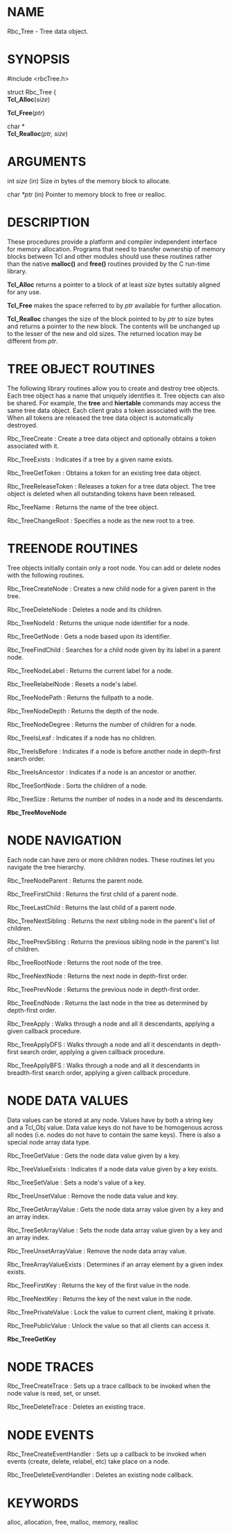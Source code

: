 

NAME
====

Rbc\_Tree \- Tree data object\.  

SYNOPSIS
========

#include \<rbcTree\.h\>  

struct Rbc\_Tree {  
__Tcl\_Alloc__(*size*)  

__Tcl\_Free__(*ptr*)  

char \*  
__Tcl\_Realloc__(*ptr,* *size*)  

ARGUMENTS
=========

int    *size*    (in)      Size in bytes of the memory block to allocate\.

char   *\*ptr*    (in)      Pointer to memory block to free or realloc\.

DESCRIPTION
===========

These procedures provide a platform and compiler independent interface
for memory allocation\.  Programs that need to transfer ownership of
memory blocks between Tcl and other modules should use these routines
rather than the native __malloc()__ and __free()__ routines provided by the C
run\-time library\.  

__Tcl\_Alloc__ returns a pointer to a block of at least *size* bytes suitably
aligned for any use\.  

__Tcl\_Free__ makes the space referred to by *ptr* available for further
allocation\.  

__Tcl\_Realloc__ changes the size of the block pointed to by *ptr* to *size*
bytes and returns a pointer to the new block\.  The contents will be
unchanged up to the lesser of the new and old sizes\.  The returned
location may be different from *ptr*\.  

TREE OBJECT ROUTINES
====================

The following library routines allow you to create and destroy tree
objects\.  Each tree object has a name that uniquely identifies it\.
Tree objects can also be shared\.  For example, the __tree__ and __hiertable__
commands may access the same tree data object\.  Each client grabs a
token associated with the tree\.  When all tokens are released the tree
data object is automatically destroyed\.  

Rbc\_TreeCreate
:   Create a tree data object and optionally obtains a
    token associated with it\.  

Rbc\_TreeExists
:   Indicates if a tree by a given name exists\.

Rbc\_TreeGetToken
:   Obtains a token for an existing tree data object\.

Rbc\_TreeReleaseToken
:   Releases a token for a tree data object\.  The tree
    object is deleted when all outstanding tokens have
    been released\.  

Rbc\_TreeName
:   Returns the name of the tree object\.

Rbc\_TreeChangeRoot
:   Specifies a node as the new root to a tree\.

TREENODE ROUTINES
=================

Tree objects initially contain only a root node\. You can add or delete
nodes with the following routines\.  

Rbc\_TreeCreateNode
:   Creates a new child node for a given parent in the
    tree\.  

Rbc\_TreeDeleteNode
:   Deletes a node and its children\.

Rbc\_TreeNodeId
:   Returns the unique node identifier for a node\.

Rbc\_TreeGetNode
:   Gets a node based upon its identifier\.

Rbc\_TreeFindChild
:   Searches for a child node given by its label in a
    parent node\.  

Rbc\_TreeNodeLabel
:   Returns the current label for a node\.

Rbc\_TreeRelabelNode
:   Resets a node\'s label\.

Rbc\_TreeNodePath
:   Returns the fullpath to a node\.

Rbc\_TreeNodeDepth
:   Returns the depth of the node\.

Rbc\_TreeNodeDegree
:   Returns the number of children for a node\.

Rbc\_TreeIsLeaf
:   Indicates if a node has no children\.

Rbc\_TreeIsBefore
:   Indicates if a node is before another node in
    depth\-first search order\.  

Rbc\_TreeIsAncestor
:   Indicates if a node is an ancestor or another\.

Rbc\_TreeSortNode
:   Sorts the children of a node\.

Rbc\_TreeSize
:   Returns the number of nodes in a node and its
    descendants\.  

__Rbc\_TreeMoveNode__  

NODE NAVIGATION
===============

Each node can have zero or more children nodes\.  These routines let you
navigate the tree hierarchy\.  

Rbc\_TreeNodeParent
:   Returns the parent node\.

Rbc\_TreeFirstChild
:   Returns the first child of a parent node\.

Rbc\_TreeLastChild
:   Returns the last child of a parent node\.

Rbc\_TreeNextSibling
:   Returns the next sibling node in the parent\'s list
    of children\.  

Rbc\_TreePrevSibling
:   Returns the previous sibling node in the parent\'s
    list of children\.  

Rbc\_TreeRootNode
:   Returns the root node of the tree\.

Rbc\_TreeNextNode
:   Returns the next node in depth\-first order\.

Rbc\_TreePrevNode
:   Returns the previous node in depth\-first order\.

Rbc\_TreeEndNode
:   Returns the last node in the tree as determined by
    depth\-first order\.  

Rbc\_TreeApply
:   Walks through a node and all it descendants,
    applying a given callback procedure\.

Rbc\_TreeApplyDFS
:   Walks through a node and all it descendants in
    depth\-first search order, applying a given callback
    procedure\.  

Rbc\_TreeApplyBFS
:   Walks through a node and all it descendants in
    breadth\-first search order, applying a given
    callback procedure\.  

NODE DATA VALUES
================

Data values can be stored at any node\.  Values have by both a string
key and a Tcl\_Obj value\.  Data value keys do not have to be homogenous
across all nodes (i\.e\. nodes do not have to contain the same keys)\.
There is also a special node array data type\.  

Rbc\_TreeGetValue
:   Gets the node data value given by a key\.

Rbc\_TreeValueExists
:   Indicates if a node data value given by a key
    exists\.  

Rbc\_TreeSetValue
:   Sets a node\'s value of a key\.

Rbc\_TreeUnsetValue
:   Remove the node data value and key\.

Rbc\_TreeGetArrayValue
:   Gets the node data array value given by a key and
    an array index\.  

Rbc\_TreeSetArrayValue
:   Sets the node data array value given by a key and
    an array index\.  

Rbc\_TreeUnsetArrayValue
:   Remove the node data array value\.

Rbc\_TreeArrayValueExists
:   Determines if an array element by a given index
    exists\.  

Rbc\_TreeFirstKey
:   Returns the key of the first value in the node\.

Rbc\_TreeNextKey
:   Returns the key of the next value in the node\.

Rbc\_TreePrivateValue
:   Lock the value to current client, making it
    private\.  

Rbc\_TreePublicValue
:   Unlock the value so that all clients can access it\.

__Rbc\_TreeGetKey__  

NODE TRACES
===========


Rbc\_TreeCreateTrace
:   Sets up a trace callback to be invoked when the
    node value is read, set, or unset\.

Rbc\_TreeDeleteTrace
:   Deletes an existing trace\.

NODE EVENTS
===========


Rbc\_TreeCreateEventHandler
:   Sets up a callback to be invoked when events
    (create, delete, relabel, etc) take place on a
    node\.  

Rbc\_TreeDeleteEventHandler
:   Deletes an existing node callback\.

KEYWORDS
========

alloc, allocation, free, malloc, memory, realloc  

